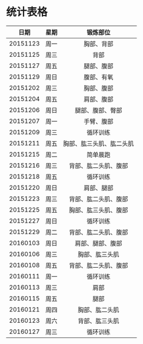 # 统计表格

|日期|星期|锻炼部位|
|:--:|:--:|:--:|
|20151123|周一|胸部、背部|
|20151125|周三|背部|
|20151127|周五|腿部、腹部|
|20151129|周日|腹部、有氧|
|20151202|周三|胸部、腹部|
|20151204|周五|肩部、腹部|
|20151206|周日|腿部、腹部、臀部|
|20151207|周一|手臂、腹部|
|20151209|周三|循环训练|
|20151211|周五|胸部、肱三头肌、肱二头肌|
|20151215|周二|简单晨跑|
|20151216|周三|背部、肱二头肌、腹部|
|20151218|周五|循环训练|
|20151220|周日|肩部、腿部|
|20151223|周三|背部、肱二头肌、腹部|
|20151225|周五|胸部、肱三头肌、腹部|
|20151227|周日|循环训练|
|20151229|周二|背部、肱二头肌、腹部|
|20160103|周日|肩部、腿部、腹部|
|20160106|周三|胸部、肱三头肌|
|20160108|周五|背部、肱二头肌、腹部|
|20160111|周一|循环训练|
|20160113|周三|肩部|
|20160115|周五|腿部|
|20160121|周四|胸部、肱二头肌|
|20160123|周六|背部、肱三头肌|
|20160127|周三|循环训练|

